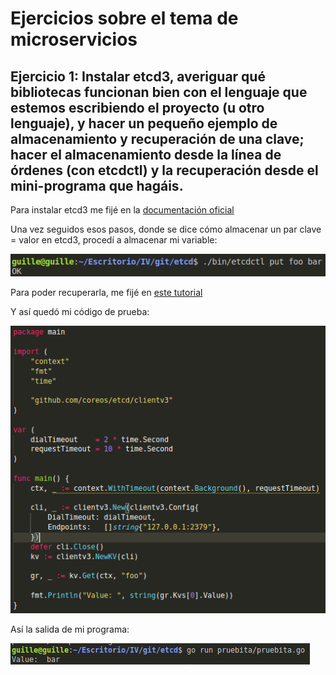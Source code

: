 # Ejercicios sobre el tema de microservicios

## Ejercicio 1: Instalar etcd3, averiguar qué bibliotecas funcionan bien con el lenguaje que estemos escribiendo el proyecto (u otro lenguaje), y hacer un pequeño ejemplo de almacenamiento y recuperación de una clave; hacer el almacenamiento desde la línea de órdenes (con etcdctl) y la recuperación desde el mini-programa que hagáis.

Para instalar etcd3 me fijé en la [documentación oficial](https://etcd.io/docs/v3.4.0/dl-build/#download-the-pre-built-binary)

Una vez seguidos esos pasos, donde se dice cómo almacenar un par clave = valor en etcd3,
procedí a almacenar mi variable:

![imagen exito](imagenes/ejercicio1_definir_variable.png)

Para poder recuperarla, me fijé en [este tutorial](https://www.compose.com/articles/utilizing-etcd3-with-go/)

Y así quedó mi código de prueba:

![imagen programa](imagenes/programita.png)

Así la salida de mi programa:

![imagen salida](imagenes/salida.png)